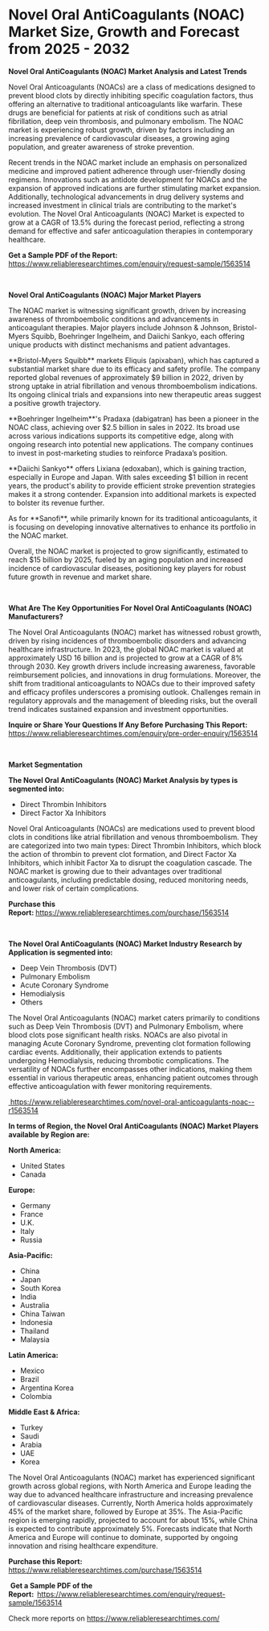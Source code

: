 <p><h1>Novel Oral AntiCoagulants (NOAC) Market Size, Growth and Forecast from 2025 - 2032</h1></p><p><strong>Novel Oral AntiCoagulants (NOAC) Market Analysis and Latest Trends</strong></p>
<p><p>Novel Oral Anticoagulants (NOACs) are a class of medications designed to prevent blood clots by directly inhibiting specific coagulation factors, thus offering an alternative to traditional anticoagulants like warfarin. These drugs are beneficial for patients at risk of conditions such as atrial fibrillation, deep vein thrombosis, and pulmonary embolism. The NOAC market is experiencing robust growth, driven by factors including an increasing prevalence of cardiovascular diseases, a growing aging population, and greater awareness of stroke prevention.</p><p>Recent trends in the NOAC market include an emphasis on personalized medicine and improved patient adherence through user-friendly dosing regimens. Innovations such as antidote development for NOACs and the expansion of approved indications are further stimulating market expansion. Additionally, technological advancements in drug delivery systems and increased investment in clinical trials are contributing to the market's evolution. The Novel Oral Anticoagulants (NOAC) Market is expected to grow at a CAGR of 13.5% during the forecast period, reflecting a strong demand for effective and safer anticoagulation therapies in contemporary healthcare.</p></p>
<p><strong>Get a Sample PDF of the Report:&nbsp;</strong> <a href="https://www.reliableresearchtimes.com/enquiry/request-sample/1563514?utm_campaign=2639&utm_medium=2&utm_source=Github&utm_content=ia&utm_term=09032025&utm_id=novel-oral-anticoagulants-noac">https://www.reliableresearchtimes.com/enquiry/request-sample/1563514</a></p>
<p>&nbsp;</p>
<p><strong>Novel Oral AntiCoagulants (NOAC) Major Market Players</strong></p>
<p><p>The NOAC market is witnessing significant growth, driven by increasing awareness of thromboembolic conditions and advancements in anticoagulant therapies. Major players include Johnson & Johnson, Bristol-Myers Squibb, Boehringer Ingelheim, and Daiichi Sankyo, each offering unique products with distinct mechanisms and patient advantages.</p><p>**Bristol-Myers Squibb** markets Eliquis (apixaban), which has captured a substantial market share due to its efficacy and safety profile. The company reported global revenues of approximately $9 billion in 2022, driven by strong uptake in atrial fibrillation and venous thromboembolism indications. Its ongoing clinical trials and expansions into new therapeutic areas suggest a positive growth trajectory.</p><p>**Boehringer Ingelheim**'s Pradaxa (dabigatran) has been a pioneer in the NOAC class, achieving over $2.5 billion in sales in 2022. Its broad use across various indications supports its competitive edge, along with ongoing research into potential new applications. The company continues to invest in post-marketing studies to reinforce Pradaxa’s position.</p><p>**Daiichi Sankyo** offers Lixiana (edoxaban), which is gaining traction, especially in Europe and Japan. With sales exceeding $1 billion in recent years, the product's ability to provide efficient stroke prevention strategies makes it a strong contender. Expansion into additional markets is expected to bolster its revenue further.</p><p>As for **Sanofi**, while primarily known for its traditional anticoagulants, it is focusing on developing innovative alternatives to enhance its portfolio in the NOAC market. </p><p>Overall, the NOAC market is projected to grow significantly, estimated to reach $15 billion by 2025, fueled by an aging population and increased incidence of cardiovascular diseases, positioning key players for robust future growth in revenue and market share.</p></p>
<p>&nbsp;</p>
<p><strong>What Are The Key Opportunities For Novel Oral AntiCoagulants (NOAC) Manufacturers?</strong></p>
<p><p>The Novel Oral Anticoagulants (NOAC) market has witnessed robust growth, driven by rising incidences of thromboembolic disorders and advancing healthcare infrastructure. In 2023, the global NOAC market is valued at approximately USD 16 billion and is projected to grow at a CAGR of 8% through 2030. Key growth drivers include increasing awareness, favorable reimbursement policies, and innovations in drug formulations. Moreover, the shift from traditional anticoagulants to NOACs due to their improved safety and efficacy profiles underscores a promising outlook. Challenges remain in regulatory approvals and the management of bleeding risks, but the overall trend indicates sustained expansion and investment opportunities.</p></p>
<p><strong>Inquire or Share Your Questions If Any Before Purchasing This Report:</strong> <a href="https://www.reliableresearchtimes.com/enquiry/pre-order-enquiry/1563514?utm_campaign=2639&utm_medium=2&utm_source=Github&utm_content=ia&utm_term=09032025&utm_id=novel-oral-anticoagulants-noac">https://www.reliableresearchtimes.com/enquiry/pre-order-enquiry/1563514</a></p>
<p>&nbsp;</p>
<p><strong>Market Segmentation</strong></p>
<p><strong>The Novel Oral AntiCoagulants (NOAC) Market Analysis by types is segmented into:</strong></p>
<p><ul><li>Direct Thrombin Inhibitors</li><li>Direct Factor Xa Inhibitors</li></ul></p>
<p><p>Novel Oral Anticoagulants (NOACs) are medications used to prevent blood clots in conditions like atrial fibrillation and venous thromboembolism. They are categorized into two main types: Direct Thrombin Inhibitors, which block the action of thrombin to prevent clot formation, and Direct Factor Xa Inhibitors, which inhibit Factor Xa to disrupt the coagulation cascade. The NOAC market is growing due to their advantages over traditional anticoagulants, including predictable dosing, reduced monitoring needs, and lower risk of certain complications.</p></p>
<p><strong>Purchase this Report:&nbsp;</strong><a href="https://www.reliableresearchtimes.com/purchase/1563514?utm_campaign=2639&utm_medium=2&utm_source=Github&utm_content=ia&utm_term=09032025&utm_id=novel-oral-anticoagulants-noac">https://www.reliableresearchtimes.com/purchase/1563514</a></p>
<p>&nbsp;</p>
<p><strong>The Novel Oral AntiCoagulants (NOAC) Market Industry Research by Application is segmented into:</strong></p>
<p><ul><li>Deep Vein Thrombosis (DVT)</li><li>Pulmonary Embolism</li><li>Acute Coronary Syndrome</li><li>Hemodialysis</li><li>Others</li></ul></p>
<p><p>The Novel Oral Anticoagulants (NOAC) market caters primarily to conditions such as Deep Vein Thrombosis (DVT) and Pulmonary Embolism, where blood clots pose significant health risks. NOACs are also pivotal in managing Acute Coronary Syndrome, preventing clot formation following cardiac events. Additionally, their application extends to patients undergoing Hemodialysis, reducing thrombotic complications. The versatility of NOACs further encompasses other indications, making them essential in various therapeutic areas, enhancing patient outcomes through effective anticoagulation with fewer monitoring requirements.</p></p>
<p><a href="https://www.reliableresearchtimes.com/novel-oral-anticoagulants-noac--r1563514?utm_campaign=2639&utm_medium=2&utm_source=Github&utm_content=ia&utm_term=09032025&utm_id=novel-oral-anticoagulants-noac">&nbsp;https://www.reliableresearchtimes.com/novel-oral-anticoagulants-noac--r1563514</a></p>
<p><strong>In terms of Region, the Novel Oral AntiCoagulants (NOAC) Market Players available by Region are:</strong></p>
<p>
    <p> <strong> North America: </strong>
        <ul>
            <li>United States</li>
            <li>Canada</li>
        </ul>
        </p> 
    <p> <strong> Europe: </strong>
        <ul>
            <li>Germany</li>
            <li>France</li>
            <li>U.K.</li>
            <li>Italy</li>
            <li>Russia</li>
        </ul>
        </p> 
    <p> <strong> Asia-Pacific: </strong>
        <ul>
            <li>China</li>
            <li>Japan</li>
            <li>South Korea</li>
            <li>India</li>
            <li>Australia</li>
            <li>China Taiwan</li>
            <li>Indonesia</li>
            <li>Thailand</li>
            <li>Malaysia</li>
        </ul>
        </p> 
    <p> <strong> Latin America: </strong>
        <ul>
            <li>Mexico</li>
            <li>Brazil</li>
            <li>Argentina Korea</li>
            <li>Colombia</li>
        </ul>
        </p> 
    <p> <strong> Middle East & Africa: </strong>
        <ul>
            <li>Turkey</li>
            <li>Saudi</li>
            <li>Arabia</li>
            <li>UAE</li>
            <li>Korea</li>
        </ul>
    </p>
    </p>
<p><p>The Novel Oral Anticoagulants (NOAC) market has experienced significant growth across global regions, with North America and Europe leading the way due to advanced healthcare infrastructure and increasing prevalence of cardiovascular diseases. Currently, North America holds approximately 45% of the market share, followed by Europe at 35%. The Asia-Pacific region is emerging rapidly, projected to account for about 15%, while China is expected to contribute approximately 5%. Forecasts indicate that North America and Europe will continue to dominate, supported by ongoing innovation and rising healthcare expenditure.</p></p>
<p><strong>Purchase this Report: </strong><a href="https://www.reliableresearchtimes.com/purchase/1563514?utm_campaign=2639&utm_medium=2&utm_source=Github&utm_content=ia&utm_term=09032025&utm_id=novel-oral-anticoagulants-noac">https://www.reliableresearchtimes.com/purchase/1563514</a></p>
<p>&nbsp;<strong>Get a Sample PDF of the Report:&nbsp;&nbsp;</strong><a href="https://www.reliableresearchtimes.com/enquiry/request-sample/1563514?utm_campaign=2639&utm_medium=2&utm_source=Github&utm_content=ia&utm_term=09032025&utm_id=novel-oral-anticoagulants-noac">https://www.reliableresearchtimes.com/enquiry/request-sample/1563514</a></p>
<p><strong></strong></p>
<p>Check more reports on <a href="https://www.reliableresearchtimes.com/?utm_campaign=2639&utm_medium=2&utm_source=Github&utm_content=ia&utm_term=09032025&utm_id=novel-oral-anticoagulants-noac">https://www.reliableresearchtimes.com/</a></p>